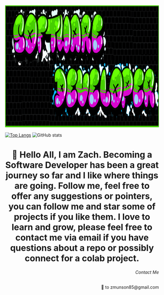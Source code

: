 <p align="background">
  <img src="gitRMimage.png" height ="400"width="1000" title="hover text">
</p>

[![Top Langs](https://github-readme-stats.vercel.app/api/top-langs/?username=zmunson85&layout=compact)](https://github.com/zmunson85/github-readme-stats)
![GitHub stats](https://github-readme-stats.vercel.app/api?username=zmunson85&theme=tokyonight&show_icons=true_align="center")

<h1 align="center"> 👋 Hello All, I am Zach. Becoming a Software Developer has been a great journey so far and I like where things are going. Follow me, feel free to offer any suggestions or pointers, you can follow me and star some of projects if you like them. I love to learn and grow, please feel free to contact me via email if you have questions about a repo or possibly connect for a colab project. </h1>



<h6 align="right">Contact Me</h6>
<p align="right">📧 to zmunson85@gmail.com</p>



